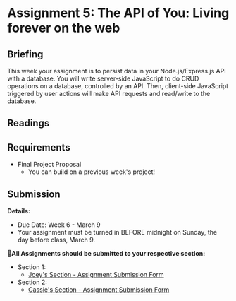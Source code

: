 # Assignment 5: The API of You: Living forever on the web

## Briefing

This week your assignment is to persist data in your Node.js/Express.js API with a database. You will write server-side JavaScript to do CRUD operations on a database, controlled by an API. Then, client-side JavaScript triggered by user actions will make API requests and read/write to the database.

## Readings


## Requirements
* Final Project Proposal
  * You can build on a previous week's project!


## Submission

**Details:**
* Due Date: Week 6 - March 9
* Your assignment must be turned in BEFORE midnight on Sunday, the day before class, March 9.

**📨All Assignments should be submitted to your respective section:**
* Section 1:
  * [Joey's Section - Assignment Submission Form](https://forms.gle/GkLsRM581kfyHg6W6)
* Section 2:
  * [Cassie's Section - Assignment Submission Form](https://forms.gle/pzxHjZtq1iP5WAyv9)